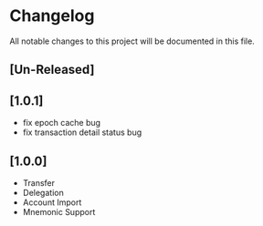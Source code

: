 # Changelog
All notable changes to this project will be documented in this file.


## [Un-Released]

## [1.0.1]
- fix epoch cache bug
- fix transaction detail status bug

## [1.0.0]
- Transfer
- Delegation
- Account Import
- Mnemonic Support

